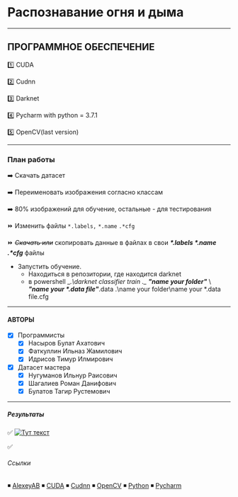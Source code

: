 # Распознавание огня и дыма
____
## ПРОГРАММНОЕ ОБЕСПЕЧЕНИЕ
:one: CUDA

:two: Cudnn

:three: Darknet

:four: Pycharm with python = 3.7.1

:five: OpenCV(last version)

____

### План работы
:arrow_right: Скачать датасет

:arrow_right: Переименовать изображения согласно классам

:arrow_right: 80% изображений для обучение, остальные - для тестирования

:fast_forward: Изменить файлы `*.labels,` `*.name` `.*cfg`

:fast_forward: ~~*Скачать или*~~ скопировать данные в файлах в свои ___*.labels *.name .*cfg___ файлы

- Запустить обучение.
    - Находиться в репозитории, где находится darknet
    - в powershell  __.\darknet classifier train .\__ ___"name your folder"___ \ ___"name your *.data file"___.data .\name your folder\name your *.data file.cfg
____

#### АВТОРЫ
- [X] Программисты
    - [X] Насыров Булат Ахатович
    - [X] Фаткуллин Ильназ Жамилович
    - [X] Идрисов Тимур Илмирович
- [X] Датасет мастера
    - [X] Нугуманов Ильнур Раисович
    - [X] Шагалиев Роман Данифович
    - [X] Булатов Тагир Рустемович

____

##### Результаты

:white_check_mark: [![Тут текст](https://www.youtube.com/watch?v=-AsOU5seYpw)](https://www.youtube.com/watch?v=-AsOU5seYpw)

:white_check_mark:
###### Ссылки
:black_medium_small_square: [AlexeyAB](https://github.com/AlexeyAB/darknet)
:black_medium_small_square: [CUDA](https://developer.nvidia.com/cuda-downloads)
:black_medium_small_square: [Cudnn](https://developer.nvidia.com/cudnn-download-survey)
:black_medium_small_square: [OpenCV](https://docs.opencv.org/4.5.3/d3/d52/tutorial_windows_install.html)
:black_medium_small_square: [Python](https://www.python.org/downloads/release/python-371/)
:black_medium_small_square: [Pycharm](https://www.jetbrains.com/pycharm/download/#section=windows)



